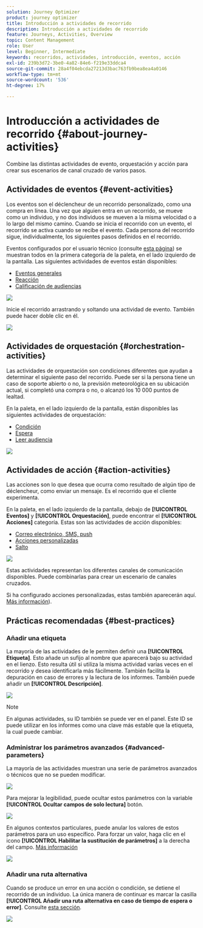 ```yaml
---
solution: Journey Optimizer
product: journey optimizer
title: Introducción a actividades de recorrido
description: Introducción a actividades de recorrido
feature: Journeys, Activities, Overview
topic: Content Management
role: User
level: Beginner, Intermediate
keywords: recorridos, actividades, introducción, eventos, acción
exl-id: 239b3d72-3be0-4a82-84e6-f219e33ddca4
source-git-commit: 28a4f04ebcda27213d3bac763fb9bea8ea4a0146
workflow-type: tm+mt
source-wordcount: '536'
ht-degree: 17%

---
```


# Introducción a actividades de recorrido {#about-journey-activities}

Combine las distintas actividades de evento, orquestación y acción para crear sus escenarios de canal cruzado de varios pasos.

## Actividades de eventos {#event-activities}

Los eventos son el déclencheur de un recorrido personalizado, como una compra en línea. Una vez que alguien entra en un recorrido, se mueve como un individuo, y no dos individuos se mueven a la misma velocidad o a lo largo del mismo camino. Cuando se inicia el recorrido con un evento, el recorrido se activa cuando se recibe el evento. Cada persona del recorrido sigue, individualmente, los siguientes pasos definidos en el recorrido.

Eventos configurados por el usuario técnico (consulte [esta página](../event/about-events.md)) se muestran todos en la primera categoría de la paleta, en el lado izquierdo de la pantalla. Las siguientes actividades de eventos están disponibles:

* [Eventos generales](../building-journeys/general-events.md)
* [Reacción](../building-journeys/reaction-events.md)
* [Calificación de audiencias](../building-journeys/audience-qualification-events.md)

![](assets/journey43.png)

Inicie el recorrido arrastrando y soltando una actividad de evento. También puede hacer doble clic en él.

![](assets/journey44.png)

## Actividades de orquestación {#orchestration-activities}

Las actividades de orquestación son condiciones diferentes que ayudan a determinar el siguiente paso del recorrido. Puede ser si la persona tiene un caso de soporte abierto o no, la previsión meteorológica en su ubicación actual, si completó una compra o no, o alcanzó los 10 000 puntos de lealtad.

En la paleta, en el lado izquierdo de la pantalla, están disponibles las siguientes actividades de orquestación:

* [Condición](../building-journeys/condition-activity.md)
* [Espera](../building-journeys/wait-activity.md)
* [Leer audiencia](../building-journeys/read-audience.md)

![](assets/journey49.png)

## Actividades de acción {#action-activities}

Las acciones son lo que desea que ocurra como resultado de algún tipo de déclencheur, como enviar un mensaje. Es el recorrido que el cliente experimenta.

En la paleta, en el lado izquierdo de la pantalla, debajo de **[!UICONTROL Eventos]** y **[!UICONTROL Orquestación]**, puede encontrar el **[!UICONTROL Acciones]** categoría. Estas son las actividades de acción disponibles:

* [Correo electrónico, SMS, push](../building-journeys/journeys-message.md)
* [Acciones personalizadas](../building-journeys/using-custom-actions.md)
* [Salto](../building-journeys/jump.md)

![](assets/journey58.png)

Estas actividades representan los diferentes canales de comunicación disponibles. Puede combinarlas para crear un escenario de canales cruzados.

Si ha configurado acciones personalizadas, estas también aparecerán aquí. [Más información](../building-journeys/using-custom-actions.md)).

## Prácticas recomendadas {#best-practices}

### Añadir una etiqueta

La mayoría de las actividades de le permiten definir una **[!UICONTROL Etiqueta]**. Esto añade un sufijo al nombre que aparecerá bajo su actividad en el lienzo. Esto resulta útil si utiliza la misma actividad varias veces en el recorrido y desea identificarla más fácilmente. También facilita la depuración en caso de errores y la lectura de los informes. También puede añadir un **[!UICONTROL Descripción]**.

![](assets/journey-action-label.png)

>[!NOTE]
>
>En algunas actividades, su ID también se puede ver en el panel. Este ID se puede utilizar en los informes como una clave más estable que la etiqueta, la cual puede cambiar.

### Administrar los parámetros avanzados {#advanced-parameters}

La mayoría de las actividades muestran una serie de parámetros avanzados o técnicos que no se pueden modificar.

![](assets/journey-advanced-parameters.png)

Para mejorar la legibilidad, puede ocultar estos parámetros con la variable **[!UICONTROL Ocultar campos de solo lectura]** botón.

![](assets/journey-hide-read-only-fields.png)

En algunos contextos particulares, puede anular los valores de estos parámetros para un uso específico. Para forzar un valor, haga clic en el icono **[!UICONTROL Habilitar la sustitución de parámetros]** a la derecha del campo. [Más información](../configuration/primary-email-addresses.md#journey-parameters)

![](assets/journey-enable-parameter-override.png)

### Añadir una ruta alternativa

Cuando se produce un error en una acción o condición, se detiene el recorrido de un individuo. La única manera de continuar es marcar la casilla **[!UICONTROL Añadir una ruta alternativa en caso de tiempo de espera o error]**. Consulte [esta sección](../building-journeys/using-the-journey-designer.md#paths).

![](assets/journey42.png)
